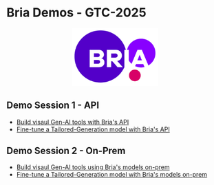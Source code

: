 # Bria Demos - GTC-2025
<p align="center">
    <img src="./visuals/bria_logo.png" width="200"/>
</p>
<!-- <br> -->

## Demo Session 1 - API

- [Build visaul Gen-AI tools with Bria's API](gtc_demo_api.ipynb)
- [Fine-tune a Tailored-Generation model with Bria's API](gtc_demo_fine_tune_api.ipynb)


## Demo Session 2 - On-Prem

- [Build visaul Gen-AI tools using Bria's models on-prem](gtc_demo_on_prem.ipynb)
- [Fine-tune a Tailored-Generation model with Bria's models on-prem](gtc_demo_fine_tune_on_prem.ipynb)


<br>

